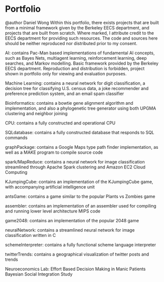 # Portfolio
@author Daniel Wong
Within this portfolio, there exists projects that are built from a minimal framework given by the Berkeley EECS department, and projects that are built from scratch. Where marked, I attribute credit to the EECS department for providing such resources. The code and sources here should be neither reproduced nor distributed prior to my consent. 

AI:
	contains Pac-Man based implementations of fundamental AI concepts, such as Bayes Nets, multiagent learning, reinforcement learning, deep searches, and Markov modelling. Basic framework provided by the Berkeley EECS department. Reproduction and distribution is forbidden, project shown in portfolio only for viewing and evaluation purposes.  

Machine Learning:
	contains a neural network for digit classification, a decision tree for classifying U.S. census data, a joke recommender and preference prediction system, and an email spam classifier
	
Bioinformatics: 
	contains a bowtie gene alignment algorithm and implementation, and also a phylogenetic tree generator using both UPGMA clustering and neighbor joining

CPU:
	contains a fully constructed and operational CPU

SQLdatabase:
	contains a fully constructed database that responds to SQL commands

graphPackage:
	contains a Google Maps type path finder implementation, as well as a MAKE program to compile source code

spark/MapReduce:
	contains a neural network for image classification streamlined through Apache Spark clustering and Amazon EC2 Cloud Computing

KJumpingCube:
	contains an implementation of the KJumpingCube game, with accompanying artificial intelligence unit

antsGame:
	contains a game similar to the popular Plants vs Zombies game

assembler:
	contains an implementation of an assembler used for compiling and running lower level architecture MIPS code

game2048:
	contains an implementation of the popular 2048 game

neuralNetwork:
	contains a streamlined neural network for image classification written in C

schemeInterpreter:
	contains a fully functional scheme language interpreter

twitterTrends:
	contains a geographical visualization of twitter posts and trends

Neuroeconomics Lab: 
	Effort Based Decision Making in Manic Patients
	Bayesian Social Integration Study 
